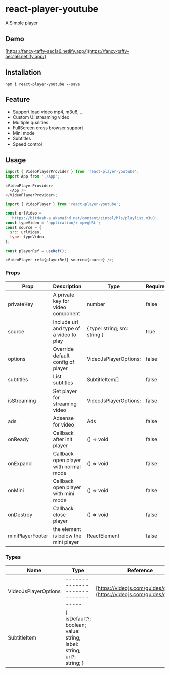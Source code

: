 # react-player-youtube

A Simple player

## Demo

[https://fancy-taffy-aec1a6.netlify.app/](https://fancy-taffy-aec1a6.netlify.app/)

## Installation

    npm i react-player-youtube --save

## Feature

- Support load video mp4, m3u8, ...
- Custom UI streaming video
- Multiple qualities
- FullScreen cross browser support
- Mini mode
- Subtitles
- Speed control

## Usage

```js
import { VideoPlayerProvider } from 'react-player-youtube';
import App from './App';

<VideoPlayerProvider>
  <App />
</VideoPlayerProvider>;
```

```js
import { VideoPlayer } from 'react-player-youtube';

const urlVideo =
  'https://bitdash-a.akamaihd.net/content/sintel/hls/playlist.m3u8';
const typeVideo = 'application/x-mpegURL';
const source = {
  src: urlVideo,
  type: typeVideo,
};

const playerRef = useRef();

<VideoPlayer ref={playerRef} source={source} />;
```

### Props

| Prop             | Description                             | Type                          | Require |
| ---------------- | --------------------------------------- | ----------------------------- | ------- |
| privateKey       | A private key for video component       | number                        | false   |
| source           | Include url and type of a video to play | { type: string; src: string } | true    |
| options          | Override default config of player       | VideoJsPlayerOptions;         | false   |
| subtitles        | List subtitles                          | SubtitleItem[]                | false   |
| isStreaming      | Set player for streaming video          | VideoJsPlayerOptions;         | false   |
| ads              | Adsense for video                       | Ads                           | false   |
| onReady          | Callback after init player              | () => void                    | false   |
| onExpand         | Callback open player with normal mode   | () => void                    | false   |
| onMini           | Callback open player with mini mode     | () => void                    | false   |
| onDestroy        | Callback close player                   | () => void                    | false   |
| miniPlayerFooter | the element is below the mini player    | ReactElement                  | false   |

### Types

| Name                 | Type                                                                 | Reference                                                                  |
| -------------------- | -------------------------------------------------------------------- | -------------------------------------------------------------------------- |
| VideoJsPlayerOptions | ---------------------------------                                    | [https://videojs.com/guides/options/](https://videojs.com/guides/options/) |
| SubtitleItem         | { isDefault?: boolean; value: string; label: string; url?: string; } |
